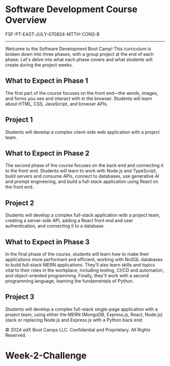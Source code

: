 # Software Development Course Overview
FSF-PT-EAST-JULY-070824-MTTH-CONS-B
___

Welcome to the Software Development Boot Camp! This curriculum is broken down into three phases, with a group project at the end of each phase. Let's delve into what each phase covers and what students will create during the project weeks.

## What to Expect in Phase 1

The first part of the course focuses on the front end&mdash;the words, images, and forms you see and interact with in the browser. Students will learn about HTML, CSS, JavaScript, and browser APIs.

## Project 1

Students will develop a complex client-side web application with a project team.

## What to Expect in Phase 2

The second phase of the course focuses on the back end and connecting it to the front end. Students will learn to work with Node.js and TypeScript, build servers and consume APIs, connect to databases, use generative AI and prompt engineering, and build a full-stack application using React on the front end.

## Project 2

Students will develop a complex full-stack application with a project team, creating a server-side API, adding a React front end and user authentication, and connecting it to a database.

## What to Expect in Phase 3

In the final phase of the course, students will learn how to make their applications more performant and efficient, working with NoSQL databases to build full-stack MERN applications. They'll also learn skills and topics vital to their roles in the workplace, including testing, CI/CD and automation, and object-oriented programming. Finally, they'll work with a second programming language, learning the fundamentals of Python.

## Project 3

Students will develop a complex full-stack single-page application with a project team, using either the MERN (MongoDB, Express.js, React, Node.js) stack or replacing Node.js and Express.js with a Python back end.

© 2024 edX Boot Camps LLC. Confidential and Proprietary. All Rights Reserved.
# Week-2-Challenge

